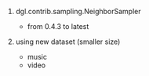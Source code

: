 1. dgl.contrib.sampling.NeighborSampler
    - from 0.4.3 to latest

2. using new dataset (smaller size)
    - music
    - video